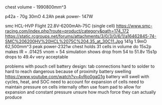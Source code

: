 chest volume - 1990800mm^3

p42a - 70g 30mO 4.2Ah
	peak power- 147W

smc HCL-HVP Flight 22.8V-6200mAh-75C (single cell)
https://www.smc-racing.com/index.php?route=product/category&path=174_172
https://static.rcgroups.net/forums/attachments/3/0/3/0/6/1/a16462845-74-SMC%206200HV%20HCL%2075C%204.35_at_30C11.Jpg
	141g 1.9mO 62,500mm^3
	peak power-2321w
chest holds 31 cells in volume
do 15s2p
makes IR = .01425
vnom = 54
simulation shows drop from 54 to 51.8v
15s1p drops to 49.4v
very acceptable

problems with pouch cell battery design:
tab connections
	hard to solder to
	hard to reach
	dangerous because of proximity
battery swelling
	https://www.youtube.com/watch?v=4vRjo0gaG1g
	battery will swell with cycles, heat, and SOC
	need to account for expansion of cells
	need to maintain pressure on cells internally
		often use foam pad to allow for expansion and constant pressure
		unsure how much force they can actually produce